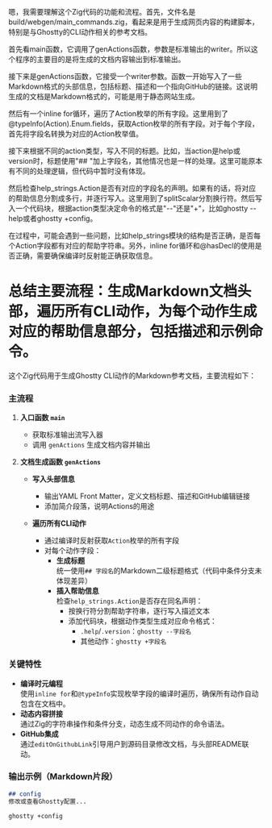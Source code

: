 嗯，我需要理解这个Zig代码的功能和流程。首先，文件名是build/webgen/main_commands.zig，看起来是用于生成网页内容的构建脚本，特别是与Ghostty的CLI动作相关的参考文档。

首先看main函数，它调用了genActions函数，参数是标准输出的writer。所以这个程序的主要目的是将生成的文档内容输出到标准输出。

接下来是genActions函数，它接受一个writer参数。函数一开始写入了一些Markdown格式的头部信息，包括标题、描述和一个指向GitHub的链接。这说明生成的文档是Markdown格式的，可能是用于静态网站生成。

然后有一个inline for循环，遍历了Action枚举的所有字段。这里用到了@typeInfo(Action).Enum.fields，获取Action枚举的所有字段。对于每个字段，首先将字段名转换为对应的Action枚举值。

接下来根据不同的action类型，写入不同的标题。比如，当action是help或version时，标题使用"## "加上字段名，其他情况也是一样的处理。这里可能原本有不同的处理逻辑，但代码中暂时没有体现。

然后检查help_strings.Action是否有对应的字段名的声明。如果有的话，将对应的帮助信息分割成多行，并逐行写入。这里用到了splitScalar分割换行符。然后写入一个代码块，根据action类型决定命令的格式是"--"还是"+"，比如ghostty --help或者ghostty +config。

在过程中，可能会遇到一些问题，比如help_strings模块的结构是否正确，是否每个Action字段都有对应的帮助字符串。另外，inline for循环和@hasDecl的使用是否正确，需要确保编译时反射能正确获取信息。

总结主要流程：生成Markdown文档头部，遍历所有CLI动作，为每个动作生成对应的帮助信息部分，包括描述和示例命令。
================================================
这个Zig代码用于生成Ghostty CLI动作的Markdown参考文档，主要流程如下：

### 主流程
1. **入口函数 `main`**
   - 获取标准输出流写入器
   - 调用 `genActions` 生成文档内容并输出

2. **文档生成函数 `genActions`**
   - **写入头部信息**
     - 输出YAML Front Matter，定义文档标题、描述和GitHub编辑链接
     - 添加简介段落，说明Actions的用途

   - **遍历所有CLI动作**
     - 通过编译时反射获取`Action`枚举的所有字段
     - 对每个动作字段：
       - **生成标题**  
         统一使用`## 字段名`的Markdown二级标题格式（代码中条件分支未体现差异）
       - **插入帮助信息**  
         检查`help_strings.Action`是否存在同名声明：
         - 按换行符分割帮助字符串，逐行写入描述文本
         - 添加代码块，根据动作类型生成对应命令格式：
           - `.help`/`.version`：`ghostty --字段名`
           - 其他动作：`ghostty +字段名`

### 关键特性
- **编译时元编程**  
  使用`inline for`和`@typeInfo`实现枚举字段的编译时遍历，确保所有动作自动包含在文档中。
- **动态内容拼接**  
  通过Zig的字符串操作和条件分支，动态生成不同动作的命令语法。
- **GitHub集成**  
  通过`editOnGithubLink`引导用户到源码目录修改文档，与头部README联动。

### 输出示例（Markdown片段）
```markdown
## config
修改或查看Ghostty配置...
```
```sh
ghostty +config
```